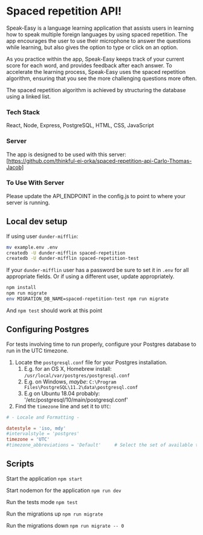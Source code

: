 # Spaced repetition API!

Speak-Easy is a language learning application that assists users in learning how to speak multiple foreign languages by using spaced repetition.  The app encourages the user to use their microphone to answer the questions while learning, but also gives the option to type or click on an option.  


As you practice within the app, Speak-Easy keeps track of your current score for each word, and provides feedback after each answer.  To accelerate the learning process, Speak-Easy uses the spaced repetition algorithm, ensuring that you see the more challenging questions more often.  

The spaced repetition algorithm is achieved by structuring the database using a linked list.  

### Tech Stack

React, Node, Express, PostgreSQL, HTML, CSS, JavaScript

### Server

The app is designed to be used with this server: [https://github.com/thinkful-ei-orka/spaced-repetition-api-Carlo-Thomas-Jacob]

### To Use With Server

Please update the API_ENDPOINT in the config.js to point to where your server is running.


## Local dev setup

If using user `dunder-mifflin`:

```bash
mv example.env .env
createdb -U dunder-mifflin spaced-repetition
createdb -U dunder-mifflin spaced-repetition-test
```

If your `dunder-mifflin` user has a password be sure to set it in `.env` for all appropriate fields. Or if using a different user, update appropriately.

```bash
npm install
npm run migrate
env MIGRATION_DB_NAME=spaced-repetition-test npm run migrate
```

And `npm test` should work at this point

## Configuring Postgres

For tests involving time to run properly, configure your Postgres database to run in the UTC timezone.

1. Locate the `postgresql.conf` file for your Postgres installation.
   1. E.g. for an OS X, Homebrew install: `/usr/local/var/postgres/postgresql.conf`
   2. E.g. on Windows, _maybe_: `C:\Program Files\PostgreSQL\11.2\data\postgresql.conf`
   3. E.g  on Ubuntu 18.04 probably: '/etc/postgresql/10/main/postgresql.conf'
2. Find the `timezone` line and set it to `UTC`:

```conf
# - Locale and Formatting -

datestyle = 'iso, mdy'
#intervalstyle = 'postgres'
timezone = 'UTC'
#timezone_abbreviations = 'Default'     # Select the set of available time zone
```

## Scripts

Start the application `npm start`

Start nodemon for the application `npm run dev`

Run the tests mode `npm test`

Run the migrations up `npm run migrate`

Run the migrations down `npm run migrate -- 0`
